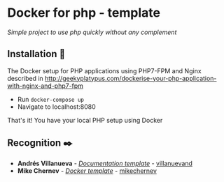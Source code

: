 # Docker for php - template

_Simple project to use php quickly without any complement_

## Installation 🔧

The Docker setup for PHP applications using PHP7-FPM and Nginx described in http://geekyplatypus.com/dockerise-your-php-application-with-nginx-and-php7-fpm

* Run `docker-compose up`
* Navigate to localhost:8080

That's it! You have your local PHP setup using Docker

## Recognition ✒️

* **Andrés Villanueva** - *[Documentation template](https://gist.github.com/Villanuevand/6386899f70346d4580c723232524d35a)* - [villanuevand](https://github.com/villanuevand)
* **Mike Chernev** - *[Docker template](https://github.com/mikechernev/dockerised-php)* - [mikechernev](https://github.com/mikechernev/)
